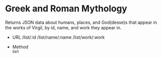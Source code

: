 # Greek and Roman Mythology

Returns JSON data about humans, places, and God(desse)s that appear in the works of Virgil, by id, name, and work they appear in.

- URL
  /list/:id
  /list/name/:name
  /list/work/:work

- Method  
`Get`
